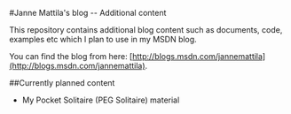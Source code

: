 #Janne Mattila's blog -- Additional content

This repository contains additional blog content such as documents,
code, examples etc which I plan to use in my MSDN blog. 

You can find the blog from here: 
[http://blogs.msdn.com/jannemattila](http://blogs.msdn.com/jannemattila).

##Currently planned content
* My Pocket Solitaire (PEG Solitaire) material